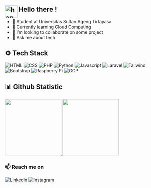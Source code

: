 ## <img alt="handwavegif" src="https://user-images.githubusercontent.com/39513876/112366216-8cfe7400-8cfe-11eb-8116-7d3dbae20e97.gif" width='40' align="left"/> Hello there !

- 🏦 Student at Universitas Sultan Ageng Tirtayasa
- 🌱 Currently learning Cloud Computing
- 👯 I’m looking to collaborate on some project
- 💬 Ask me about tech

## ⚙️ Tech Stack
![HTML](https://img.shields.io/badge/HTML-%23DD4B25?style=for-the-badge&logo=html5&logoColor=white)
![CSS](https://img.shields.io/badge/CSS-%23254BDF?style=for-the-badge&logo=css3&logoColor=white)
![PHP](https://img.shields.io/badge/PHP-%236B7DB0?style=for-the-badge&logo=php&logoColor=white)
![Python](https://img.shields.io/badge/PYTHON-%23376B9B?style=for-the-badge&logo=python&logoColor=white)
![Javascript](https://img.shields.io/badge/JAVASCRIPT-%23E8D44D?style=for-the-badge&logo=javascript&logoColor=white)
![Laravel](https://img.shields.io/badge/LARAVEL-%23F54D3A?style=for-the-badge&logo=laravel&logoColor=white)
![Tailwind](https://img.shields.io/badge/TAILWIND-%2336B6F2?style=for-the-badge&logo=tailwindcss&logoColor=white)
![Bootstrap](https://img.shields.io/badge/BOOTSTRAP-%237811F1?style=for-the-badge&logo=bootstrap&logoColor=white)
![Raspberry Pi](https://img.shields.io/badge/RASPBERRY_PI-%23C31D48?style=for-the-badge&logo=raspberrypi&logoColor=white)
![GCP](https://img.shields.io/badge/GCP-%23E44033?style=for-the-badge&logo=googlecloud&logoColor=white)

## 📊 Github Statistic
<p align="left">
<a href="https://github.com/rizkingrh">
  <img height="180em" src="https://github-readme-stats.vercel.app/api?username=rizkingrh&theme=algolia&hide_border=false&include_all_commits=false&count_private=false"/>
  <img height="180em" src="https://github-readme-stats.vercel.app/api/top-langs/?username=rizkingrh&theme=algolia&hide_border=false&include_all_commits=false&count_private=false&layout=compact"/>
</a>
</p>

### 📫 Reach me on
<a href="https://linkedin.com/in/rizkingrh/" target="_blank">![Linkedin](https://img.shields.io/badge/LINKEDIN-%230063C1?style=for-the-badge&logo=linkedin&logoColor=white)
</a>
<a href="https://www.instagram.com/rizkiingrh_/" target="_blank">![Instagram](https://img.shields.io/badge/INSTAGRAM-%23B9336D?style=for-the-badge&logo=instagram&logoColor=white)
</a>

